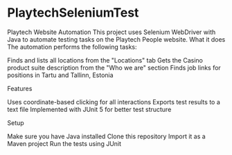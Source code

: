 ﻿# PlaytechSeleniumTest
Playtech Website Automation
This project uses Selenium WebDriver with Java to automate testing tasks on the Playtech People website.
What it does
The automation performs the following tasks:

Finds and lists all locations from the "Locations" tab
Gets the Casino product suite description from the "Who we are" section
Finds job links for positions in Tartu and Tallinn, Estonia

Features

Uses coordinate-based clicking for all interactions
Exports test results to a text file
Implemented with JUnit 5 for better test structure

Setup

Make sure you have Java installed
Clone this repository
Import it as a Maven project
Run the tests using JUnit
